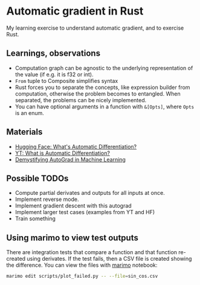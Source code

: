 # Automatic gradient in Rust

My learning exercise to understand automatic gradient, and to exercise Rust.

## Learnings, observations

- Computation graph can be agnostic to the underlying representation of the value (if e.g. it is f32 or int).
- `From` tuple to Composite simplifies syntax
- Rust forces you to separate the concepts, like expression builder from computation, otherwise the problem becomes to
  entangled. When separated, the problems can be nicely implemented.
- You can have optional arguments in a function with `&[Opts]`, where `Opts` is an enum.

## Materials

- [Hugging Face: What's Automatic Differentiation?](https://huggingface.co/blog/andmholm/what-is-automatic-differentiation)
- [YT: What is Automatic Differentiation?](https://www.youtube.com/watch?v=wG_nF1awSSY)
- [Demystifying AutoGrad in Machine Learning](https://medium.com/@weidagang/demystifying-autograd-in-machine-learning-eb7d5c875ff2)

## Possible TODOs

- Compute partial derivates and outputs for all inputs at once.
- Implement reverse mode.
- Implement gradient descent with this autograd
- Implement larger test cases (examples from YT and HF)
- Train something

## Using marimo to view test outputs

There are integration tests that compare a function and that function re-created using derivates. If the test fails,
then a CSV file is created showing the difference. You can view the files with [marimo][ref_marimo] notebook:

```bash
marimo edit scripts/plot_failed.py -- --file=sin_cos.csv
```

[ref_marimo]:https://marimo.io/
